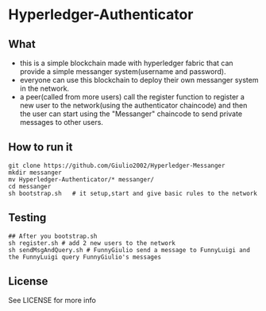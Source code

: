 # Hyperledger-Authenticator

## What
  * this is a simple blockchain made with hyperledger fabric that can provide a simple messanger system(username and password).
  * everyone can use this blockchain to deploy their own messanger system in the network.
  * a peer(called from more users) call the register function to register a new user to the network(using the authenticator chaincode)
    and then the user can start using the "Messanger" chaincode to send private messages to other users.

## How to run it

  ```
  git clone https://github.com/Giulio2002/Hyperledger-Messanger
  mkdir messanger
  mv Hyperledger-Authenticator/* messanger/
  cd messanger
  sh bootstrap.sh   # it setup,start and give basic rules to the network
  ```

## Testing
  ```
  ## After you bootstrap.sh
  sh register.sh # add 2 new users to the network
  sh sendMsgAndQuery.sh # FunnyGiulio send a message to FunnyLuigi and the FunnyLuigi query FunnyGiulio's messages
  ```
## License

  See LICENSE for more info
